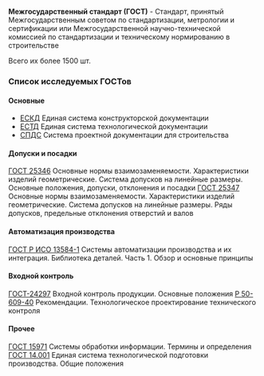 **Межгосударственный стандарт (ГОСТ)** -  Стандарт, принятый Межгосударственным советом по стандартизации, метрологии и сертификации или Межгосударственной научно-технической комиссией по стандартизации и техническому нормированию в строительстве
 
Всего их более 1500 шт.

### Список исследуемых ГОСТов

#### Основные
- [ЕСКД](Единая_система_конструкторской_документации.md) Единая система конструкторской документации
- [ЕСТД]() Единая система технологической документации
- [СПДС]() Система проектной документации для строительства

#### Допуски и посадки
[ГОСТ 25346]() Основные нормы взаимозаменяемости. Характеристики изделий геометрические. Система допусков на линейные размеры. Основные положения, допуски, отклонения и посадки
[ГОСТ 25347]() Основные нормы взаимозаменяемости. Характеристики изделий геометрические. Система допусков на линейные размеры. Ряды допусков, предельные отклонения отверстий и валов


#### Автоматизация производства
[ГОСТ Р ИСО 13584-1]() Системы автоматизации производства и их интеграция. Библиотека деталей. Часть 1. Обзор и основные принципы

#### Входной контроль
[ГОСТ-24297]() Входной контроль продукции. Основные положения
[Р 50-609-40]() Рекомендации. Технологическое проектирование технического контроля

#### Прочее
[ГОСТ 15971]() Системы обработки информации. Термины и определения
[ГОСТ 14.001]() Единая система технологической подготовки производства. Общие положения

